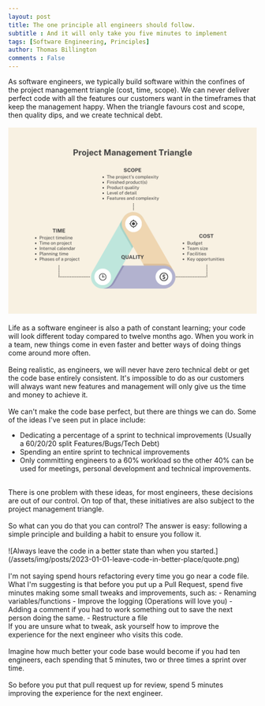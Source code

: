 ```yaml
---
layout: post
title: The one principle all engineers should follow.
subtitle : And it will only take you five minutes to implement
tags: [Software Engineering, Principles]
author: Thomas Billington
comments : False
---
```

As software engineers, we typically build software within the confines of the project management triangle (cost, time, scope). We can never deliver perfect code with all the features our customers want in the timeframes that keep the management happy. When the triangle favours cost and scope, then quality dips, and we create technical debt.
<br/>
<br/>
![Project Management Triangle](/assets/img/posts/2023-01-01-leave-code-in-better-place/project-management-triangle.png)
<br/>
<br/>
Life as a software engineer is also a path of constant learning; your code will look different today compared to twelve months ago. When you work in a team, new things come in even faster and better ways of doing things come around more often.
<br/>
<br/>
Being realistic, as engineers, we will never have zero technical debt or get the code base entirely consistent. It's impossible to do as our customers will always want new features and management will only give us the time and money to achieve it.
<br/>
<br/>
We can't make the code base perfect, but there are things we can do. Some of the ideas I've seen put in place include:
- Dedicating a percentage of a sprint to technical improvements (Usually a 60/20/20 split Features/Bugs/Tech Debt)
- Spending an entire sprint to technical improvements
- Only committing engineers to a 60% workload so the other 40% can be used for meetings, personal development and technical improvements.

<br/>
There is one problem with these ideas, for most engineers, these decisions are out of our control. On top of that, these initiatives are also subject to the project management triangle.
<br/>
<br/>
So what can you do that you can control? The answer is easy: following a simple principle and building a habit to ensure you follow it.
<br/>
<br/>
![Always leave the code in a better state than when you started.](/assets/img/posts/2023-01-01-leave-code-in-better-place/quote.png)
<br />
<br/>
I'm not saying spend hours refactoring every time you go near a code file. What I'm suggesting is that before you put up a Pull Request, spend five minutes making some small tweaks and improvements, such as:
- Renaming variables/functions
- Improve the logging (Operations will love you)
- Adding a comment if you had to work something out to save the next person doing the same.
- Restructure a file

<br/>
If you are unsure what to tweak, ask yourself how to improve the experience for the next engineer who visits this code.
<br/>
<br/>
Imagine how much better your code base would become if you had ten engineers, each spending that 5 minutes, two or three times a sprint over time.
<br/>
<br/>
So before you put that pull request up for review, spend 5 minutes improving the experience for the next engineer.
